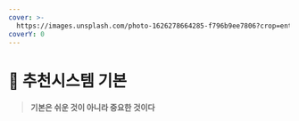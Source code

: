 ```yaml
---
cover: >-
  https://images.unsplash.com/photo-1626278664285-f796b9ee7806?crop=entropy&cs=tinysrgb&fm=jpg&ixid=MnwxOTcwMjR8MHwxfHNlYXJjaHwzfHxpcm9uJTIwbWFufGVufDB8fHx8MTY3NDA1MzYwNg&ixlib=rb-4.0.3&q=80
coverY: 0
---
```


# 🌿 추천시스템 기본

> #### 기본은 쉬운 것이 아니라 중요한 것이다
